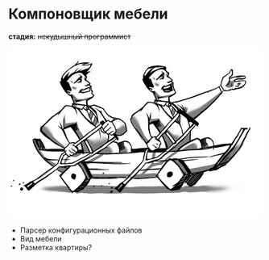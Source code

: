 #   Компоновщик мебели #

**стадия:** ~~некудышный программист~~

![](./img/gerb.jpg)

* Парсер конфигурационных файлов
* Вид мебели 
* Разметка квартиры? 


